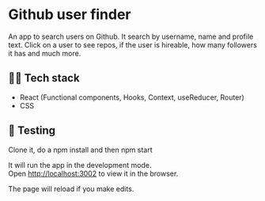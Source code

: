 # Github user finder

An app to search users on Github. It search by username, name and profile text. Click on a user to see repos, if the user is hireable, how many followers it has and much more.

## 👨‍💻 Tech stack

- React (Functional components, Hooks, Context, useReducer, Router)
- CSS

## 🧪 Testing

Clone it, do a npm install and then npm start

It will run the app in the development mode.<br />
Open [http://localhost:3002](http://localhost:3002) to view it in the browser.

The page will reload if you make edits.<br />
